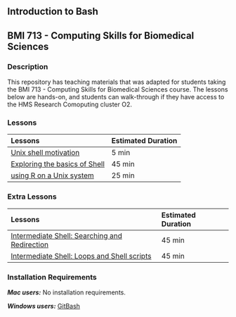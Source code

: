 ## Introduction to Bash

## BMI 713 - Computing Skills for Biomedical Sciences 

### Description

This repository has teaching materials that was adapted for students taking the BMI 713 - Computing Skills for Biomedical Sciences course. The lessons below are hands-on, and students can walk-through if they have access to the HMS Research Comoputing cluster O2.



### Lessons

| Lessons            | Estimated Duration |
|:------------------------|:----------|
|[Unix shell motivation]() | 5 min |
|[Exploring the basics of Shell](https://hbctraining.github.io/Intro-to-Unix-QMB/lessons/Shell_basics.html) | 45 min |
|[using R on a Unix system](https://hbctraining.github.io/Intro-to-Unix-QMB/lessons/R_on_o2.html) | 25 min |

### Extra Lessons

| Lessons            | Estimated Duration |
|:------------------------|:----------|
|[Intermediate Shell: Searching and Redirection](https://hbctraining.github.io/Intro-to-Unix-QMB/lessons/intermediate_shell.html) | 45 min |
|[Intermediate Shell: Loops and Shell scripts]() | 45 min |


### Installation Requirements

***Mac users:***
No installation requirements.

***Windows users:***
[GitBash](https://git-scm.com/download/win)

